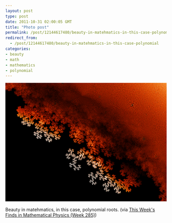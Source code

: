 ```yaml
---
layout: post
type: post
date: 2011-10-31 02:00:05 GMT
title: "Photo post"
permalink: /post/12144617480/beauty-in-matehmatics-in-this-case-polynomial
redirect_from: 
  - /post/12144617480/beauty-in-matehmatics-in-this-case-polynomial
categories:
- beauty
- math
- mathematics
- polynomial
---
```

![](/assets/images/tumblr_ltv7w8cF0M1qb098no1_1280.png)

Beauty in matehmatics, in this case, polynomial roots.
(via <a href="http://math.ucr.edu/home/baez/week285.html">This Week's Finds in Mathematical Physics (Week 285)</a>)